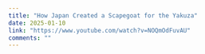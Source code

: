 ```yaml
---
title: "How Japan Created a Scapegoat for the Yakuza"
date: 2025-01-10
link: "https://www.youtube.com/watch?v=NOQmOdFuvAU"
comments: ""
---
```


